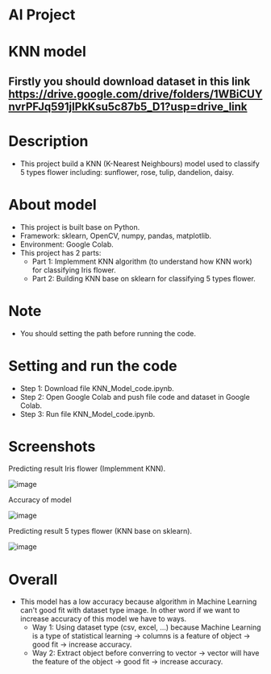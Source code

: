 # AI Project
# KNN model
## Firstly you should download dataset in this link https://drive.google.com/drive/folders/1WBiCUYnvrPFJq591jIPkKsu5c87b5_D1?usp=drive_link
# Description
+ This project build a KNN (K-Nearest Neighbours) model used to classify 5 types flower including: sunflower, rose, tulip, dandelion, daisy.
# About model
+ This project is built base on Python.
+ Framework: sklearn, OpenCV, numpy, pandas, matplotlib.
+ Environment: Google Colab.
+ This project has 2 parts:
  - Part 1: Implemment KNN algorithm (to understand how KNN work) for classifying Iris flower.
  - Part 2: Building KNN base on sklearn for classifying 5 types flower.
# Note
+ You should setting the path before running the code.
# Setting and run the code
+ Step 1: Download file KNN_Model_code.ipynb.
+ Step 2: Open Google Colab and push file code and dataset in Google Colab.
+ Step 3: Run file KNN_Model_code.ipynb.
# Screenshots
Predicting result Iris flower (Implemment KNN).

![image](https://github.com/LangNhatTan/KNN_model_classification_flower/assets/93020907/ade46829-157a-4f5d-a7cd-6077d571b92b)

Accuracy of model

![image](https://github.com/LangNhatTan/KNN_model_classification_flower/assets/93020907/8f2a2946-4412-4aac-9386-c7e088ccf1a4)

Predicting result 5 types flower (KNN base on sklearn).

![image](https://github.com/LangNhatTan/KNN_model_classification_flower/assets/93020907/365a96fd-35f0-43f0-bcd0-cf138d666e22)


# Overall
+ This model has a low accuracy because algorithm in Machine Learning can't good fit with dataset type image. In other word if we want to increase accuracy of this model we have to ways.
  - Way 1: Using dataset type (csv, excel, ...) because Machine Learning is a type of statistical learning -> columns is a feature of object -> good fit -> increase accuracy.
  - Way 2: Extract object before converring to vector -> vector will have the feature of the object -> good fit -> increase accuracy.
